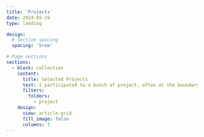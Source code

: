 ```yaml
---
title: 'Projects'
date: 2024-05-19
type: landing

design:
  # Section spacing
  spacing: '5rem'

# Page sections
sections:
  - block: collection
    content:
      title: Selected Projects
      text: I participated to a bunch of project, often at the boundary between research and engineering, here are some of them 
      filters:
        folders:
          - project
    design:
      view: article-grid
      fill_image: false
      columns: 3
---
```

